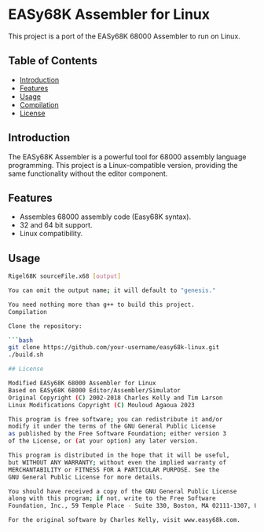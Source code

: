# EASy68K Assembler for Linux

This project is a port of the EASy68K 68000 Assembler to run on Linux.

## Table of Contents

- [Introduction](#introduction)
- [Features](#features)
- [Usage](#usage)
- [Compilation](#compilation)
- [License](#license)

## Introduction

The EASy68K Assembler is a powerful tool for 68000 assembly language programming. This project is a Linux-compatible version, providing the same functionality without the editor component.

## Features

- Assembles 68000 assembly code (Easy68K syntax).
- 32 and 64 bit support.
- Linux compatibility.

## Usage

```bash
Rigel68K sourceFile.x68 [output]

You can omit the output name; it will default to "genesis."

You need nothing more than g++ to build this project.
Compilation

Clone the repository:

```bash
git clone https://github.com/your-username/easy68k-linux.git
./build.sh

## License

Modified EASy68K 68000 Assembler for Linux
Based on EASy68K 68000 Editor/Assembler/Simulator
Original Copyright (C) 2002-2018 Charles Kelly and Tim Larson
Linux Modifications Copyright (C) Mouloud Agaoua 2023

This program is free software; you can redistribute it and/or
modify it under the terms of the GNU General Public License
as published by the Free Software Foundation; either version 3
of the License, or (at your option) any later version.

This program is distributed in the hope that it will be useful,
but WITHOUT ANY WARRANTY; without even the implied warranty of
MERCHANTABILITY or FITNESS FOR A PARTICULAR PURPOSE. See the
GNU General Public License for more details.

You should have received a copy of the GNU General Public License
along with this program; if not, write to the Free Software
Foundation, Inc., 59 Temple Place - Suite 330, Boston, MA 02111-1307, USA.

For the original software by Charles Kelly, visit www.easy68k.com.
